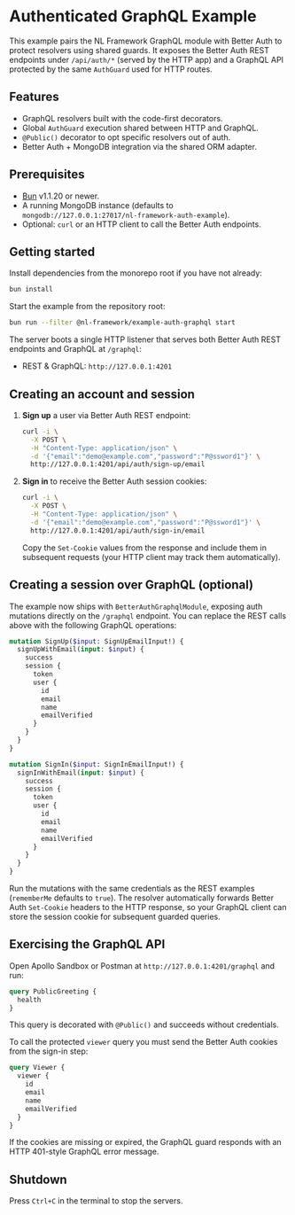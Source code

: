 # Authenticated GraphQL Example

This example pairs the NL Framework GraphQL module with Better Auth to protect resolvers using shared guards. It exposes the Better Auth REST endpoints under `/api/auth/*` (served by the HTTP app) and a GraphQL API protected by the same `AuthGuard` used for HTTP routes.

## Features

- GraphQL resolvers built with the code-first decorators.
- Global `AuthGuard` execution shared between HTTP and GraphQL.
- `@Public()` decorator to opt specific resolvers out of auth.
- Better Auth + MongoDB integration via the shared ORM adapter.

## Prerequisites

- [Bun](https://bun.sh) v1.1.20 or newer.
- A running MongoDB instance (defaults to `mongodb://127.0.0.1:27017/nl-framework-auth-example`).
- Optional: `curl` or an HTTP client to call the Better Auth endpoints.

## Getting started

Install dependencies from the monorepo root if you have not already:

```sh
bun install
```

Start the example from the repository root:

```sh
bun run --filter @nl-framework/example-auth-graphql start
```

The server boots a single HTTP listener that serves both Better Auth REST endpoints and GraphQL at `/graphql`:

- REST & GraphQL: `http://127.0.0.1:4201`

## Creating an account and session

1. **Sign up** a user via Better Auth REST endpoint:

   ```sh
   curl -i \
     -X POST \
     -H "Content-Type: application/json" \
     -d '{"email":"demo@example.com","password":"P@ssword1"}' \
     http://127.0.0.1:4201/api/auth/sign-up/email
   ```

2. **Sign in** to receive the Better Auth session cookies:

   ```sh
   curl -i \
     -X POST \
     -H "Content-Type: application/json" \
     -d '{"email":"demo@example.com","password":"P@ssword1"}' \
     http://127.0.0.1:4201/api/auth/sign-in/email
   ```

   Copy the `Set-Cookie` values from the response and include them in subsequent requests (your HTTP client may track them automatically).

## Creating a session over GraphQL (optional)

The example now ships with `BetterAuthGraphqlModule`, exposing auth mutations directly on the `/graphql` endpoint. You can replace the REST calls above with the following GraphQL operations:

```graphql
mutation SignUp($input: SignUpEmailInput!) {
  signUpWithEmail(input: $input) {
    success
    session {
      token
      user {
        id
        email
        name
        emailVerified
      }
    }
  }
}
```

```graphql
mutation SignIn($input: SignInEmailInput!) {
  signInWithEmail(input: $input) {
    success
    session {
      token
      user {
        id
        email
        name
        emailVerified
      }
    }
  }
}
```

Run the mutations with the same credentials as the REST examples (`rememberMe` defaults to `true`). The resolver automatically forwards Better Auth `Set-Cookie` headers to the HTTP response, so your GraphQL client can store the session cookie for subsequent guarded queries.

## Exercising the GraphQL API

Open Apollo Sandbox or Postman at `http://127.0.0.1:4201/graphql` and run:

```graphql
query PublicGreeting {
  health
}
```

This query is decorated with `@Public()` and succeeds without credentials.

To call the protected `viewer` query you must send the Better Auth cookies from the sign-in step:

```graphql
query Viewer {
  viewer {
    id
    email
    name
    emailVerified
  }
}
```

If the cookies are missing or expired, the GraphQL guard responds with an HTTP 401-style GraphQL error message.

## Shutdown

Press `Ctrl+C` in the terminal to stop the servers.
